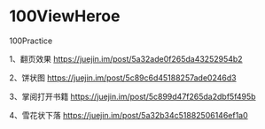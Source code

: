 # 100ViewHeroe
100Practice

1、翻页效果
https://juejin.im/post/5a32ade0f265da43252954b2  

2、饼状图
https://juejin.im/post/5c89c6d45188257ade0246d3

3、掌阅打开书籍
https://juejin.im/post/5c899d47f265da2dbf5f495b

4、雪花状下落
https://juejin.im/post/5a32b34c51882506146ef1a0
